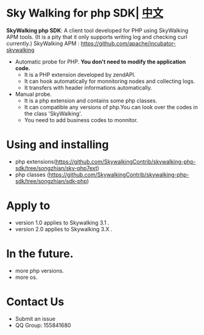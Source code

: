 Sky Walking for php SDK| [中文](README.md)
==========
**SkyWalking php SDK**: A client tool developed for PHP using SkyWalking APM tools. (It is a pity that it only supports writing log and checking curl currently.)
SkyWalking APM : https://github.com/apache/incubator-skywalking

* Automatic probe for PHP. **You don't need to modify the application code.**        
  * It is a PHP extension developed by zendAPI.
  * It can hook automatically for monnitoring nodes and collecting logs.
  * It transfers with header informations automatically.
* Manual probe.
  * It is a php extension and contains some php classes. 
  * It can compatible any versions of php.You can look over the codes in the class 'SkyWalking'.
  * You need to add  business codes to monnitor.
  


# Using and installing
*  php extensions(https://github.com/SkywalkingContrib/skywalking-php-sdk/tree/songzhian/sky-php7ext)
*  php classes (https://github.com/SkywalkingContrib/skywalking-php-sdk/tree/songzhian/sdk-php)

# Apply to
*  version 1.0 applies to Skywalking 3.1 .
*  version 2.0 applies to Skywalking 3.X .
# In the future.
  * more php versions.
  * more os.
# Contact Us
  * Submit an issue
  * QQ Group: 155841680